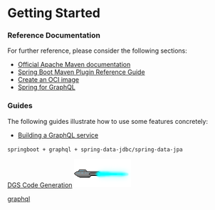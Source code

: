# Getting Started

### Reference Documentation

For further reference, please consider the following sections:

* [Official Apache Maven documentation](https://maven.apache.org/guides/index.html)
* [Spring Boot Maven Plugin Reference Guide](https://docs.spring.io/spring-boot/docs/3.2.2/maven-plugin/reference/html/)
* [Create an OCI image](https://docs.spring.io/spring-boot/docs/3.2.2/maven-plugin/reference/html/#build-image)
* [Spring for GraphQL](https://docs.spring.io/spring-boot/docs/3.2.2/reference/htmlsingle/index.html#web.graphql)

### Guides

The following guides illustrate how to use some features concretely:

* [Building a GraphQL service](https://spring.io/guides/gs/graphql-server/)

`springboot + graphql + spring-data-jdbc/spring-data-jpa`

[DGS Code Generation](https://netflix.github.io/dgs/generating-code-from-schema/)
![picture](crimea_thrust.png)

[graphql](https://graphql.org/learn/)